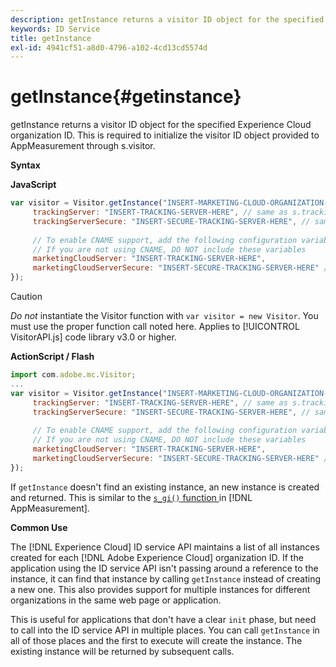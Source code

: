 ```yaml
---
description: getInstance returns a visitor ID object for the specified Experience Cloud organization ID. This is required to initialize the visitor ID object provided to AppMeasurement through s.visitor.
keywords: ID Service
title: getInstance
exl-id: 4941cf51-a8d0-4796-a102-4cd13cd5574d
---
```

# getInstance{#getinstance}

getInstance returns a visitor ID object for the specified Experience Cloud organization ID. This is required to initialize the visitor ID object provided to AppMeasurement through s.visitor.

 **Syntax**

**JavaScript**

```js
var visitor = Visitor.getInstance("INSERT-MARKETING-CLOUD-ORGANIZATION-ID-HERE", { 
     trackingServer: "INSERT-TRACKING-SERVER-HERE", // same as s.trackingServer 
     trackingServerSecure: "INSERT-SECURE-TRACKING-SERVER-HERE", // same as s.trackingServerSecure 
 
     // To enable CNAME support, add the following configuration variables 
     // If you are not using CNAME, DO NOT include these variables 
     marketingCloudServer: "INSERT-TRACKING-SERVER-HERE", 
     marketingCloudServerSecure: "INSERT-SECURE-TRACKING-SERVER-HERE" // same as s.trackingServerSecure 
});
```

>[!CAUTION]
>
>*Do not* instantiate the Visitor function with `var visitor = new Visitor`. You must use the proper function call noted here. Applies to [!UICONTROL VisitorAPI.js] code library v3.0 or higher.

**ActionScript / Flash**

```js
import com.adobe.mc.Visitor; 
... 
var visitor = Visitor.getInstance("INSERT-MARKETING-CLOUD-ORGANIZATION-ID-HERE", { 
     trackingServer: "INSERT-TRACKING-SERVER-HERE", // same as s.trackingServer 
     trackingServerSecure: "INSERT-SECURE-TRACKING-SERVER-HERE", // same as s.trackingServerSecure 
 
     // To enable CNAME support, add the following configuration variables 
     // If you are not using CNAME, DO NOT include these variables 
     marketingCloudServer: "INSERT-TRACKING-SERVER-HERE", 
     marketingCloudServerSecure: "INSERT-SECURE-TRACKING-SERVER-HERE" // same as s.trackingServerSecure 
});
```

If `getInstance` doesn't find an existing instance, an new instance is created and returned. This is similar to the [ `s_gi()` function ](https://experienceleague.adobe.com/docs/analytics/implementation/vars/functions/s-gi.html) in [!DNL AppMeasurement].

**Common Use**

The [!DNL Experience Cloud] ID service API maintains a list of all instances created for each [!DNL Adobe Experience Cloud] organization ID. If the application using the ID service API isn't passing around a reference to the instance, it can find that instance by calling `getInstance` instead of creating a new one. This also provides support for multiple instances for different organizations in the same web page or application.

This is useful for applications that don't have a clear `init` phase, but need to call into the ID service API in multiple places. You can call `getInstance` in all of those places and the first to execute will create the instance. The existing instance will be returned by subsequent calls.
